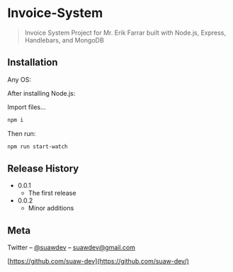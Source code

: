 # Invoice-System
> Invoice System Project for Mr. Erik Farrar built with Node.js, Express, Handlebars, and MongoDB

## Installation

Any OS:

After installing Node.js:

Import files...

```sh
npm i
```
Then run:

```sh
npm run start-watch
```


## Release History

* 0.0.1
    * The first release
* 0.0.2
    * Minor additions
    
## Meta

Twitter – [@suawdev](https://twitter.com/suawdev) – suawdev@gmail.com

[https://github.com/suaw-dev](https://github.com/suaw-dev/)
